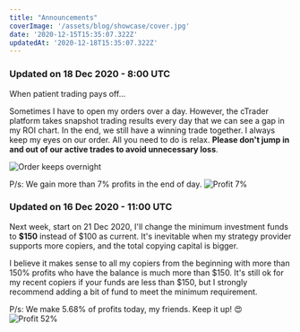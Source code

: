 ```yaml
---
title: "Announcements"
coverImage: '/assets/blog/showcase/cover.jpg'
date: '2020-12-15T15:35:07.322Z'
updatedAt: '2020-12-18T15:35:07.322Z'
---
```


### Updated on 18 Dec 2020 - 8:00 UTC

When patient trading pays off...

Sometimes I have to open my orders over a day. However, the cTrader platform takes snapshot trading results every day that we can see a gap in my ROI chart. In the end, we still have a winning trade together. I always keep my eyes on our order. All you need to do is relax. **Please don't jump in and out of our active trades to avoid unnecessary loss**.

![Order keeps overnight](/assets/blog/announcement/r_17_12_2020.png)

P/s: We gain more than 7% profits in the end of day.
![Profit 7%](/assets/blog/announcement/r_18_12_2020.png)

### Updated on 16 Dec 2020 - 11:00 UTC

Next week, start on 21 Dec 2020, I'll change the minimum investment funds to **$150** instead of $100 as current. It's inevitable when my strategy provider supports more copiers, and the total copying capital is bigger.

I believe it makes sense to all my copiers from the beginning with more than 150% profits who have the balance is much more than $150. It's still ok for my recent copiers if your funds are less than $150, but I strongly recommend adding a bit of fund to meet the minimum requirement.

P/s: We make 5.68% of profits today, my friends. Keep it up! 😍
![Profit 52%](/assets/blog/announcement/r_16_12_2020.png)


